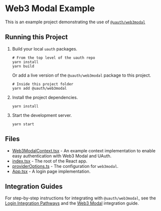 # Web3 Modal Example

This is an example project demonstrating the use of [`@uauth/web3modal`](../../packages/web3modal/)

## Running this Project

1. Build your local `uauth` packages.

   ```shell
   # From the top level of the uauth repo
   yarn install
   yarn build
   ```

   Or add a live version of the `@uauth/web3modal` package to this project.

   ```shell
   # Inside this project folder
   yarn add @uauth/web3modal
   ```

2. Install the project dependencies.

   ```shell
   yarn install
   ```

3. Start the development server.
   ```shell
   yarn start
   ```

## Files

- [Web3ModalContext.tsx](./src/Web3ModalContext.tsx) - An example context implementation to enable easy authentication with Web3 Modal and UAuth.
- [index.tsx](./src/index.tsx) - The root of the React app.
- [providerOptions.ts](./src/providerOptions.ts) - The configuration for `web3modal`.
- [App.tsx](./src/App.tsx) - A login page implementation.

## Integration Guides

For step-by-step instructions for integrating with `@uauth/web3modal`, see the [Login Integration Pathways](https://docs.unstoppabledomains.com/login-with-unstoppable/get-started-login/integration-pathways/) and the [Web3 Modal](https://docs.unstoppabledomains.com/login-with-unstoppable/login-integration-guides/web3-modal-guide/) integration guide.
